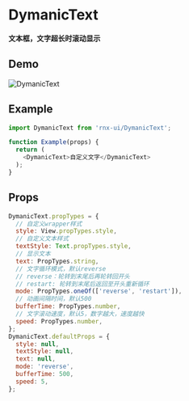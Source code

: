 # DymanicText

**文本框，文字超长时滚动显示**

## Demo

![DymanicText](http://wx2.sinaimg.cn/mw690/955e9ff1ly1fdfh4vydffg20b40hse84.gif)

## Example

```js
import DymanicText from 'rnx-ui/DymanicText';

function Example(props) {
  return (
    <DymanicText>自定义文字</DymanicText>
  );
}
```

## Props

```js
DymanicText.propTypes = {
  // 自定义wrapper样式
  style: View.propTypes.style,
  // 自定义文本样式
  textStyle: Text.propTypes.style,
  // 显示文本
  text: PropTypes.string,
  // 文字循环模式，默认reverse
  // reverse：轮转到末尾后再轮转回开头
  // restart: 轮转到末尾后返回至开头重新循环
  mode: PropTypes.oneOf(['reverse', 'restart']),
  // 动画间隔时间，默认500
  bufferTime: PropTypes.number,
  // 文字滚动速度，默认5，数字越大，速度越快
  speed: PropTypes.number,
};
DymanicText.defaultProps = {
  style: null,
  textStyle: null,
  text: null,
  mode: 'reverse',
  bufferTime: 500,
  speed: 5,
};
```
